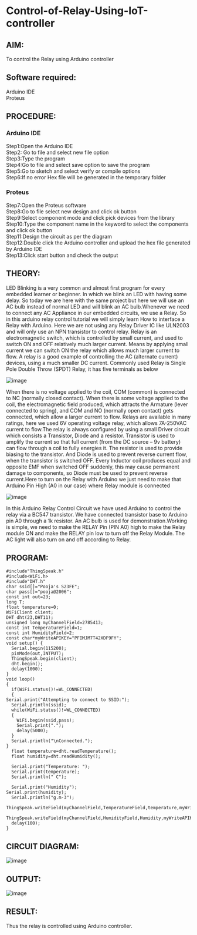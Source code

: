 # Control-of-Relay-Using-IoT-controller

##  AIM:
To control the Relay using Arduino controller

## Software required:
Arduino IDE </br>
Proteus

## PROCEDURE:
### Arduino IDE
Step1:Open the Arduino IDE </br>
Step2: Go to file and select new file option </br>
Step3:Type the program </br>
Step4:Go to file and select save option to save the program </br>
Step5:Go to sketch and select verify or compile options </br>
Step6:If no error Hex file will be generated in the temporary folder </br>

### Proteus
Step7:Open the Proteus software </br>
Step8:Go to file select new design and click ok button </br>
Step9:Select component mode and click pick devices from the library </br>
Step10:Type the component name in the keyword to select the components and click ok button </br>
Step11:Design the circuit as per the diagram </br>
Step12:Double click the Arduino controller and upload the hex file generated by Arduino IDE </br>
Step13:Click start button and check the output

## THEORY:
LED Blinking is a very common and almost first program for every embedded learner or beginner. In which we blink an LED with having some delay. So today we are here with the same project but here we will use an AC bulb instead of normal LED and will blink an AC bulb.Whenever we need to connect any AC Appliance in our embedded circuits, we use a Relay. So in this arduino relay control tutorial we will simply learn How to interface a Relay with Arduino. Here we are not using any Relay Driver IC like ULN2003 and will only use an NPN transistor to control relay.
Relay is an electromagnetic switch, which is controlled by small current, and used to switch ON and OFF relatively much larger current. Means by applying small current we can switch ON the relay which allows much larger current to flow. A relay is a good example of controlling the AC (alternate current) devices, using a much smaller DC current.  Commonly used Relay is Single Pole Double Throw (SPDT) Relay, it has five terminals as below

![image](https://github.com/anishkumar-Embedded/Control-of-Relay-Using-IoT-controller/assets/71547910/7883ec9f-4adc-4033-9acf-f16809fd73eb)

When there is no voltage applied to the coil, COM (common) is connected to NC (normally closed contact). When there is some voltage applied to the coil, the electromagnetic field produced, which attracts the Armature (lever connected to spring), and COM and NO (normally open contact) gets connected, which allow a larger current to flow. Relays are available in many ratings, here we used 6V operating voltage relay, which allows 7A-250VAC current to flow.The relay is always configured by using a small Driver circuit which consists a Transistor, Diode and a resistor. Transistor is used to amplify the current so that full current (from the DC source – 9v battery) can flow through a coil to fully energies it. The resistor is used to provide biasing to the transistor. And Diode is used to prevent reverse current flow, when the transistor is switched OFF. Every Inductor coil produces equal and opposite EMF when switched OFF suddenly, this may cause permanent damage to components, so Diode must be used to prevent reverse current.Here to turn on the Relay with Arduino we just need to make that Arduino Pin High (A0 in our case) where Relay module is connected

![image](https://github.com/anishkumar-Embedded/Control-of-Relay-Using-IoT-controller/assets/71547910/208c5221-8e60-4880-a5c8-cae317d7f211)

In this Arduino  Relay Control Circuit we have used Arduino to control the relay via a BC547 transistor. We have connected transistor base to Arduino pin A0 through a 1k resistor. An AC bulb is used for demonstration.Working is simple, we need to make the RELAY Pin (PIN A0) high to make the Relay module ON and make the RELAY pin low to turn off the Relay Module. The AC light will also turn on and off according to Relay.

## PROGRAM:

    #include"ThingSpeak.h"
    #include<WiFi.h>
    #include"DHT.h"
    char ssid[]="Pooja's S23FE";
    char pass[]="pooja@2006";
    const int out=23;
    long T;
    float temperature=0;
    WiFiClient client;
    DHT dht(23,DHT11);
    unsigned long myChannelField=2785413;
    const int TemperatureField=1;
    const int HumidityField=2;
    const char*myWriteAPIKEY="PFIMJM7T42XDF9FY";
    void setup() {
      Serial.begin(115200);
      pinMode(out,INTPUT);
      ThingSpeak.begin(client);
      dht.begin();
      delay(1000);
    }
    void loop() 
    {
      if(WiFi.status()!=WL_CONNECTED)
      {
    Serial.print("Attempting to connect to SSID:");
      Serial.println(ssid);
      while(WiFi.status()!=WL_CONNECTED)
      {
        WiFi.begin(ssid,pass);
        Serial.print(".");
        delay(5000);
      }
      Serial.println("\nConnected.");
    }
      float temperature=dht.readTemperature();
      float humidity=dht.readHumidity();
    
      Serial.print("Temperature: ");
      Serial.print(temperature);
      Serial.println(" C");
    
      Serial.print("Humidity");
    Serial.print(humidity);
      Serial.println("g.m-3");
      ThingSpeak.writeField(myChannelField,TemperatureField,temperature,myWriteAPIKey);
      ThingSpeak.writeField(myChannelField,HumidityField,Humidity,myWriteAPIKey);
      delay(100);
    }

## CIRCUIT DIAGRAM:

![image](https://github.com/user-attachments/assets/4e74fb5e-3f55-4a5d-9ab9-02d74c82fc6f)

## OUTPUT:

![image](https://github.com/user-attachments/assets/dcd8f77c-c8fb-4b9b-bced-1b8658ea82a1)

## RESULT:

Thus the relay is controlled using Arduino controller.
